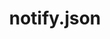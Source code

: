 ---
title: notify.json
description: 'Key/value descriptions for notify.json'
position: 9
version: 1.0
category: Config
---